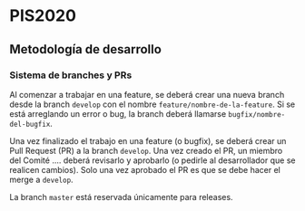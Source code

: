 # PIS2020

## Metodología de desarrollo

### Sistema de branches y PRs

Al comenzar a trabajar en una feature, se deberá crear una nueva branch desde la branch `develop` con el nombre `feature/nombre-de-la-feature`.
Si se está arreglando un error o bug, la branch deberá llamarse `bugfix/nombre-del-bugfix`.

Una vez finalizado el trabajo en una feature (o bugfix), se deberá crear un Pull Request (PR) a la branch `develop`. Una vez creado el PR, un miembro del Comité .... deberá revisarlo y aprobarlo (o pedirle al desarrollador que se realicen cambios). Solo una vez aprobado el PR es que se debe hacer el merge a `develop`.

La branch `master` está reservada únicamente para releases.
